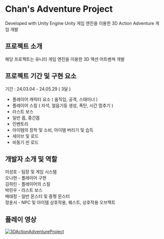 # Chan's Adventure Project

Developed with Unity Engine
Unity 게임 엔진을 이용한 3D Action Adventure 게임 개발

## 프로젝트 소개

해당 프로젝트는 유니티 게임 엔진을 이용한 3D 액션 어트벤쳐 개발

## 프로젝트 기간 및 구현 요소

기간 : 24.03.04 - 24.05.29 ( 3달 )

- 플레이어 캐릭터 요소 ( 움직임, 공격, 스태미너 )
- 플레이어 스킬 ( 자석, 얼음기둥 생성, 폭탄, 시간 멈추기 )
- 라스트 보스
- 일반 몹, 중간몹
- 인벤토리
- 아이템의 장착 및 소비, 아이템 버리기 및 습득
- 세이브 및 로드
- 비동기 씬 로드

## 개발자 소개 및 역할

이성호 - 팀장 및 게임 시스템   
오나현 - 플레이어 구현   
김하린 - 플레이어의 스킬   
박민우 - 라스트 보스   
배태정 - 일반 몬스터 및 중형 몬스터   
정윤서 - NPC 및 아이템 상호작용, 퀘스트, 상호작용 오브젝트


## 플레이 영상

[![3DActionAdventureProject](https://img.youtube.com/vi/FVopMLPX0kg/0.jpg)](https://youtu.be/FVopMLPX0kg)

